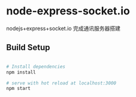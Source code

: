 # node-express-socket.io
nodejs+express+socket.io 完成通讯服务器搭建

## Build Setup

``` bash

# Install dependencies
npm install

# serve with hot reload at localhost:3000
npm start


